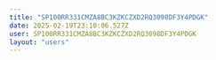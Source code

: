 ```yaml
---
title: "SP100RR331CMZA8BC3KZKCZXD2RQ3098DF3Y4PDGK"
date: 2025-02-19T23:10:06.527Z
user: SP100RR331CMZA8BC3KZKCZXD2RQ3098DF3Y4PDGK
layout: "users"
---
```

    